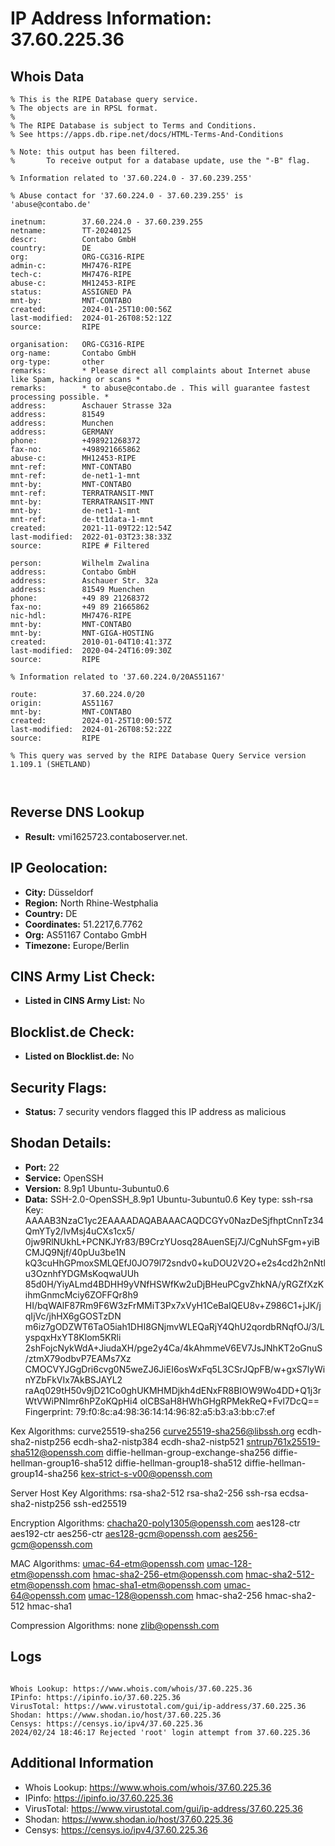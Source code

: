 # IP Address Information: 37.60.225.36

## Whois Data
```
% This is the RIPE Database query service.
% The objects are in RPSL format.
%
% The RIPE Database is subject to Terms and Conditions.
% See https://apps.db.ripe.net/docs/HTML-Terms-And-Conditions

% Note: this output has been filtered.
%       To receive output for a database update, use the "-B" flag.

% Information related to '37.60.224.0 - 37.60.239.255'

% Abuse contact for '37.60.224.0 - 37.60.239.255' is 'abuse@contabo.de'

inetnum:        37.60.224.0 - 37.60.239.255
netname:        TT-20240125
descr:          Contabo GmbH
country:        DE
org:            ORG-CG316-RIPE
admin-c:        MH7476-RIPE
tech-c:         MH7476-RIPE
abuse-c:        MH12453-RIPE
status:         ASSIGNED PA
mnt-by:         MNT-CONTABO
created:        2024-01-25T10:00:56Z
last-modified:  2024-01-26T08:52:12Z
source:         RIPE

organisation:   ORG-CG316-RIPE
org-name:       Contabo GmbH
org-type:       other
remarks:        * Please direct all complaints about Internet abuse like Spam, hacking or scans *
remarks:        * to abuse@contabo.de . This will guarantee fastest processing possible. *
address:        Aschauer Strasse 32a
address:        81549
address:        Munchen
address:        GERMANY
phone:          +498921268372
fax-no:         +498921665862
abuse-c:        MH12453-RIPE
mnt-ref:        MNT-CONTABO
mnt-ref:        de-net1-1-mnt
mnt-by:         MNT-CONTABO
mnt-ref:        TERRATRANSIT-MNT
mnt-by:         TERRATRANSIT-MNT
mnt-by:         de-net1-1-mnt
mnt-ref:        de-tt1data-1-mnt
created:        2021-11-09T22:12:54Z
last-modified:  2022-01-03T23:38:33Z
source:         RIPE # Filtered

person:         Wilhelm Zwalina
address:        Contabo GmbH
address:        Aschauer Str. 32a
address:        81549 Muenchen
phone:          +49 89 21268372
fax-no:         +49 89 21665862
nic-hdl:        MH7476-RIPE
mnt-by:         MNT-CONTABO
mnt-by:         MNT-GIGA-HOSTING
created:        2010-01-04T10:41:37Z
last-modified:  2020-04-24T16:09:30Z
source:         RIPE

% Information related to '37.60.224.0/20AS51167'

route:          37.60.224.0/20
origin:         AS51167
mnt-by:         MNT-CONTABO
created:        2024-01-25T10:00:57Z
last-modified:  2024-01-26T08:52:22Z
source:         RIPE

% This query was served by the RIPE Database Query Service version 1.109.1 (SHETLAND)



```
## Reverse DNS Lookup
- **Result:** vmi1625723.contaboserver.net.

## IP Geolocation:
- **City:** Düsseldorf
- **Region:** North Rhine-Westphalia
- **Country:** DE
- **Coordinates:** 51.2217,6.7762
- **Org:** AS51167 Contabo GmbH
- **Timezone:** Europe/Berlin

## CINS Army List Check:
- **Listed in CINS Army List:** 
No

## Blocklist.de Check:
- **Listed on Blocklist.de:** 
No

## Security Flags:
- **Status:** 7 security vendors flagged this IP address as malicious

## Shodan Details:
- **Port:** 22
- **Service:** OpenSSH
- **Version:** 8.9p1 Ubuntu-3ubuntu0.6
- **Data:** SSH-2.0-OpenSSH_8.9p1 Ubuntu-3ubuntu0.6
Key type: ssh-rsa
Key: AAAAB3NzaC1yc2EAAAADAQABAAACAQDCGYv0NazDeSjfhptCnnTz34QmYTy2/lvMsj4uCXs1cx5/
0jw9RlNUkhL+PCNKJYr83/B9CrzYUosq28AuenSEj7J/CgNuhSFgm+yiBCMJQ9Njf/40pUu3be1N
kQ3cuHhGPmoxSMLQEfJ0JO79l72sndv0+kuDOU2V2O+e2s4cd2h2nNtlu3OznhfYDGMsKoqwaUUh
85d0H/YiyALmd4BDHH9yVNfHSWfKw2uDjBHeuPCgvZhkNA/yRGZfXzKihmGnmcMciy6ZOFFQr8h9
HI/bqWAlF87Rm9F6W3zFrMMiT3Px7xVyH1CeBaIQEU8v+Z986C1+jJK/jqIjVc/jhHX6gGOSTzDN
m6iz7gODZWT6TaO5iah1DHI8GNjmvWLEQaRjY4QhU2qordbRNqfOJ/3/LyspqxHxYT8Klom5KRli
2shFojcNykWdA+JiudaXH/pge2y4Ca/4kAhmmeV6EV7JsJNhKT2oGnuS/ztmX79odbvP7EAMs7Xz
CMOCVYJGgDri6cvg0N5weZJ6JiEI6osWxFq5L3CSrJQpFB/w+gxS7lyWinYZbFkVIx7AkBSJAYL2
raAq029tH50v9jD21Co0ghUKMHMDjkh4dENxFR8BIOW9Wo4DD+Q1j3rWtVWiPNlmr6hPZoKQpHi4
olCBSaH8HWhGHgRPMekReQ+Fvl7DcQ==
Fingerprint: 79:f0:8c:a4:98:36:14:14:96:82:a5:b3:a3:bb:c7:ef

Kex Algorithms:
	curve25519-sha256
	curve25519-sha256@libssh.org
	ecdh-sha2-nistp256
	ecdh-sha2-nistp384
	ecdh-sha2-nistp521
	sntrup761x25519-sha512@openssh.com
	diffie-hellman-group-exchange-sha256
	diffie-hellman-group16-sha512
	diffie-hellman-group18-sha512
	diffie-hellman-group14-sha256
	kex-strict-s-v00@openssh.com

Server Host Key Algorithms:
	rsa-sha2-512
	rsa-sha2-256
	ssh-rsa
	ecdsa-sha2-nistp256
	ssh-ed25519

Encryption Algorithms:
	chacha20-poly1305@openssh.com
	aes128-ctr
	aes192-ctr
	aes256-ctr
	aes128-gcm@openssh.com
	aes256-gcm@openssh.com

MAC Algorithms:
	umac-64-etm@openssh.com
	umac-128-etm@openssh.com
	hmac-sha2-256-etm@openssh.com
	hmac-sha2-512-etm@openssh.com
	hmac-sha1-etm@openssh.com
	umac-64@openssh.com
	umac-128@openssh.com
	hmac-sha2-256
	hmac-sha2-512
	hmac-sha1

Compression Algorithms:
	none
	zlib@openssh.com


## Logs
```

Whois Lookup: https://www.whois.com/whois/37.60.225.36
IPinfo: https://ipinfo.io/37.60.225.36
VirusTotal: https://www.virustotal.com/gui/ip-address/37.60.225.36
Shodan: https://www.shodan.io/host/37.60.225.36
Censys: https://censys.io/ipv4/37.60.225.36
2024/02/24 18:46:17 Rejected 'root' login attempt from 37.60.225.36

```
## Additional Information
- Whois Lookup: https://www.whois.com/whois/37.60.225.36
- IPinfo: https://ipinfo.io/37.60.225.36
- VirusTotal: https://www.virustotal.com/gui/ip-address/37.60.225.36
- Shodan: https://www.shodan.io/host/37.60.225.36
- Censys: https://censys.io/ipv4/37.60.225.36


